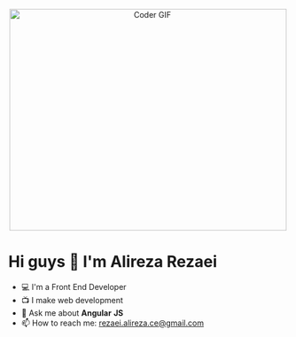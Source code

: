 <p align="center">

  <img src="https://media.giphy.com/media/SWoSkN6DxTszqIKEqv/giphy.gif" alt="Coder GIF" width="500" height="400">
  
</p>

# Hi guys 👋  I'm Alireza Rezaei





- 💻 I'm a Front End Developer
- 📺 I make web development
- 💬 Ask me about **Angular** **JS**
- 📫 How to reach me: rezaei.alireza.ce@gmail.com





